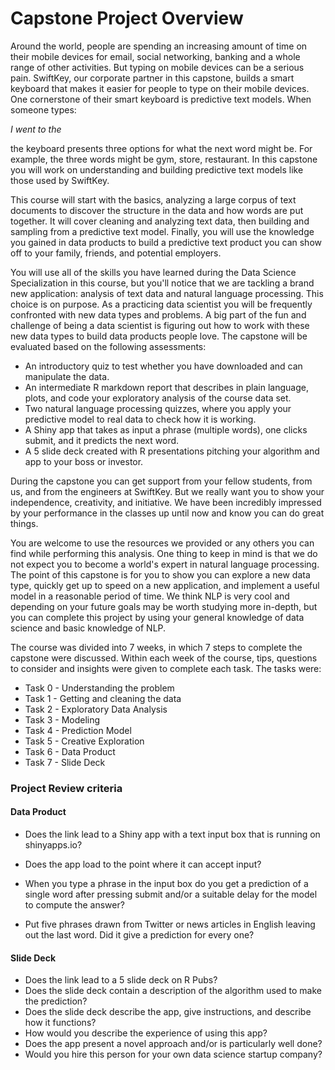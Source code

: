 # Capstone Project Overview

Around the world, people are spending an increasing amount of time on their mobile devices for email, social networking, banking and a whole range of other activities. But typing on mobile devices can be a serious pain. SwiftKey, our corporate partner in this capstone, builds a smart keyboard that makes it easier for people to type on their mobile devices. One cornerstone of their smart keyboard is predictive text models. When someone types:

*I went to the*

the keyboard presents three options for what the next word might be. For example, the three words might be gym, store, restaurant. In this capstone you will work on understanding and building predictive text models like those used by SwiftKey.

This course will start with the basics, analyzing a large corpus of text documents to discover the structure in the data and how words are put together. It will cover cleaning and analyzing text data, then building and sampling from a predictive text model. Finally, you will use the knowledge you gained in data products to build a predictive text product you can show off to your family, friends, and potential employers.

You will use all of the skills you have learned during the Data Science Specialization in this course, but you'll notice that we are tackling a brand new application: analysis of text data and natural language processing. This choice is on purpose. As a practicing data scientist you will be frequently confronted with new data types and problems. A big part of the fun and challenge of being a data scientist is figuring out how to work with these new data types to build data products people love. The capstone will be evaluated based on the following assessments:

* An introductory quiz to test whether you have downloaded and can manipulate the data.
* An intermediate R markdown report that describes in plain language, plots, and code your exploratory analysis of the course data set.
* Two natural language processing quizzes, where you apply your predictive model to real data to check how it is working.
* A Shiny app that takes as input a phrase (multiple words), one clicks submit, and it predicts the next word.
* A 5 slide deck created with R presentations pitching your algorithm and app to your boss or investor.

During the capstone you can get support from your fellow students, from us, and from the engineers at SwiftKey. But we really want you to show your independence, creativity, and initiative. We have been incredibly impressed by your performance in the classes up until now and know you can do great things.

You are welcome to use the resources we provided or any others you can find while performing this analysis. One thing to keep in mind is that we do not expect you to become a world's expert in natural language processing. The point of this capstone is for you to show you can explore a new data type, quickly get up to speed on a new application, and implement a useful model in a reasonable period of time. We think NLP is very cool and depending on your future goals may be worth studying more in-depth, but you can complete this project by using your general knowledge of data science and basic knowledge of NLP. 

The course was divided into 7 weeks, in which 7 steps to complete the capstone were discussed. Within each week of the course, tips, questions to consider and insights were given to complete each task. The tasks were:

- Task 0 - Understanding the problem
- Task 1 - Getting and cleaning the data
- Task 2 - Exploratory Data Analysis
- Task 3 - Modeling
- Task 4 - Prediction Model
- Task 5 - Creative Exploration
- Task 6 - Data Product
- Task 7 - Slide Deck

### Project Review criteria

#### Data Product

- Does the link lead to a Shiny app with a text input box that is running on shinyapps.io?

- Does the app load to the point where it can accept input?

- When you type a phrase in the input box do you get a prediction of a single word after pressing submit and/or a suitable delay for the model to compute the answer?

- Put five phrases drawn from Twitter or news articles in English leaving out the last word. Did it give a prediction for every one?

#### Slide Deck

- Does the link lead to a 5 slide deck on R Pubs?
- Does the slide deck contain a description of the algorithm used to make the prediction?
- Does the slide deck describe the app, give instructions, and describe how it functions?
- How would you describe the experience of using this app?
- Does the app present a novel approach and/or is particularly well done?
- Would you hire this person for your own data science startup company?
